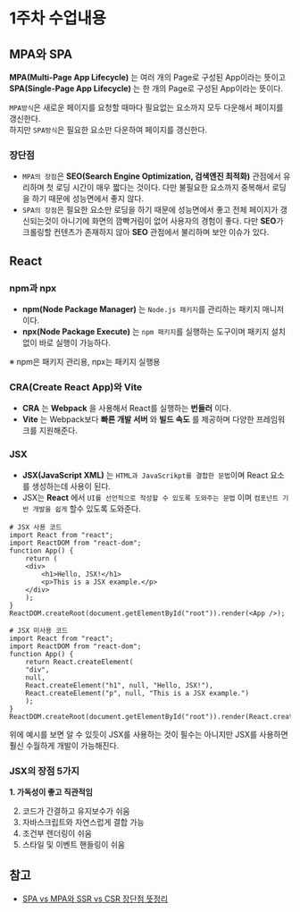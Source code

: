 # 1주차 수업내용

## MPA와 SPA
**MPA(Multi-Page App Lifecycle)** 는 여러 개의 Page로 구성된 App이라는 뜻이고 **SPA(Single-Page App Lifecycle)** 는 한 개의 Page로 구성된 App이라는 뜻이다.

``MPA방식``은 새로운 페이지를 요청할 때마다 필요없는 요소까지 모두 다운해서 페이지를 갱신한다.<br>
하지만 ``SPA방식``은 필요한 요소만 다운하여 페이지를 갱신한다.

### 장단점
- ``MPA의 장점``은 **SEO(Search Engine Optimization, 검색엔진 최적화)** 관점에서 유리하며 첫 로딩 시간이 매우 짧다는 것이다.
다만 불필요한 요소까지 중복해서 로딩을 하기 때문에 성능면에서 좋지 않다.
- ``SPA의 장점``은 필요한 요소만 로딩을 하기 때문에 성능면에서 좋고 전체 페이지가 갱신되는것이 아니기에 화면의 깜빡거림이 없어 사용자의 경험이 좋다.
다만 **SEO**가 크롤링할 컨텐츠가 존재하지 않아 **SEO** 관점에서 불리하며 보안 이슈가 있다.

## React
### npm과 npx
- **npm(Node Package Manager)** 는 ``Node.js 패키지``를 관리하는 패키지 매니저이다.
- **npx(Node Package Execute)** 는 ``npm 패키지``를 실행하는 도구이며 패키지 설치 없이 바로 실행이 가능하다.

※ npm은 패키지 관리용, npx는 패키지 실행용

### CRA(Create React App)와 Vite
- **CRA** 는 **Webpack** 을 사용해서 React를 실행하는 **번들러** 이다.
- **Vite** 는 Webpack보다 **빠른 개발 서버** 와 **빌드 속도** 를 제공하며 다양한 프레임워크를 지원해준다.

### JSX
- **JSX(JavaScript XML)** 는 ``HTML과 JavaScrikpt를 결합한 문법``이며 React 요소를 생성하는데 사용이 된다.
- JSX는 **React** 에서 ``UI를 선언적으로 작성할 수 있도록 도와주는 문법`` 이며 ``컴포넌트 기반 개발을 쉽게`` 할수 있도록 도와준다.

```
# JSX 사용 코드
import React from "react";
import ReactDOM from "react-dom";
function App() {
    return (
    <div>
        <h1>Hello, JSX!</h1>
        <p>This is a JSX example.</p>
    </div>
    );
}
ReactDOM.createRoot(document.getElementById("root")).render(<App />);
```

```
# JSX 미사용 코드
import React from "react";
import ReactDOM from "react-dom";
function App() {
    return React.createElement(
    "div",
    null,
    React.createElement("h1", null, "Hello, JSX!"),
    React.createElement("p", null, "This is a JSX example.")
    );
}
ReactDOM.createRoot(document.getElementById("root")).render(React.createElement(App));
```

위에 예시를 보면 알 수 있듯이 JSX를 사용하는 것이 필수는 아니지만 JSX를 사용하면 훨신 수월하게 개발이 가능해진다.

### JSX의 장점 5가지

**1. 가독성이 좋고 직관적임**

2. 코드가 간결하고 유지보수가 쉬움
3. 자바스크립트와 자연스럽게 결합 가능
4. 조건부 렌더링이 쉬움
5. 스타일 및 이벤트 핸들링이 쉬움

## 참고
- [SPA vs MPA와 SSR vs CSR 장단점 뜻정리](https://hanamon.kr/spa-mpa-ssr-csr-%EC%9E%A5%EB%8B%A8%EC%A0%90-%EB%9C%BB%EC%A0%95%EB%A6%AC/)
